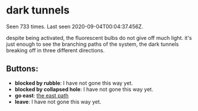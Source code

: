 # dark tunnels

Seen 733 times. Last seen 2020-09-04T00:04:37.456Z.

despite being activated, the fluorescent bulbs do not give off much light. it's just enough to see the branching paths of the system, the dark tunnels breaking off in three different directions.

## Buttons:

- **blocked by rubble**: I have not gone this way yet.
- **blocked by collapsed hole**: I have not gone this way yet.
- **go east**: [the east path](the-east-path-Nnhj3v9.md)
- **leave**: I have not gone this way yet.